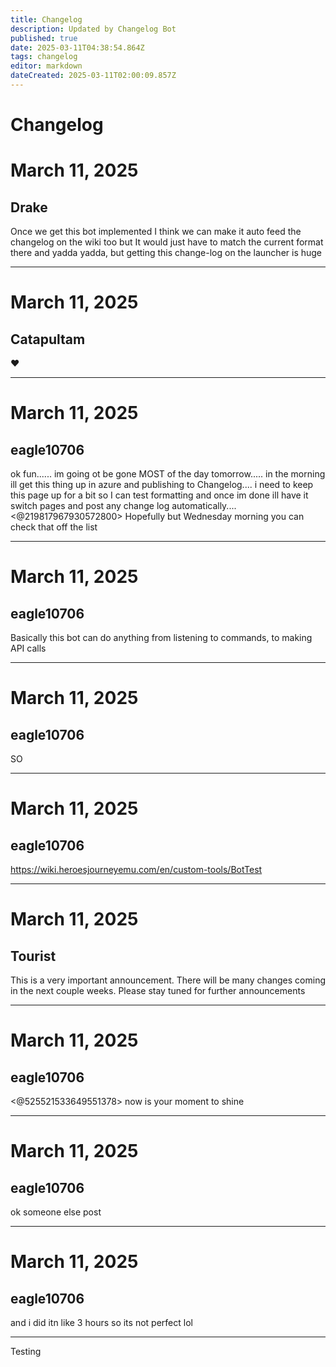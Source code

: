 ```yaml
---
title: Changelog
description: Updated by Changelog Bot
published: true
date: 2025-03-11T04:38:54.864Z
tags: changelog
editor: markdown
dateCreated: 2025-03-11T02:00:09.857Z
---
```


# Changelog

# March 11, 2025
## Drake

Once we get this bot implemented I think we can make it auto feed the changelog on the wiki too but It would just have to match the current format there and yadda yadda, but getting this change-log on the launcher is huge

---

# March 11, 2025
## Catapultam

❤️

---

# March 11, 2025
## eagle10706

ok fun...... im going ot be gone MOST of the day tomorrow..... in the morning ill get this thing up in azure and publishing to Changelog.... i need to keep this page up for a bit so I can test formatting and once im done ill have it switch pages and post any change log automatically.... <@219817967930572800> Hopefully but Wednesday morning you can check that off the list

---

# March 11, 2025
## eagle10706

Basically this bot can do anything from listening to commands, to making API calls

---

# March 11, 2025
## eagle10706

SO

---

# March 11, 2025
## eagle10706

https://wiki.heroesjourneyemu.com/en/custom-tools/BotTest

---

# March 11, 2025
## Tourist

This is a very important announcement. There will be many changes coming in the next couple weeks. Please stay tuned for further announcements

---

# March 11, 2025
## eagle10706

<@525521533649551378>  now is your moment to shine

---

# March 11, 2025
## eagle10706

ok someone else post

---

# March 11, 2025
## eagle10706

and i did itn like 3 hours so its not perfect lol

---

Testing